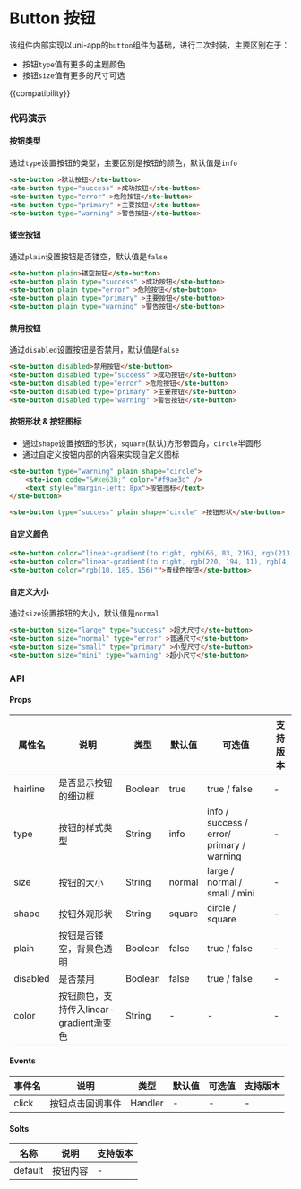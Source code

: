 # Button 按钮
该组件内部实现以uni-app的```button```组件为基础，进行二次封装，主要区别在于：
- 按钮```type```值有更多的主题颜色
- 按钮```size```值有更多的尺寸可选

{{compatibility}}


### 代码演示
#### 按钮类型
通过`type`设置按钮的类型，主要区别是按钮的颜色，默认值是`info`
```html
<ste-button >默认按钮</ste-button>
<ste-button type="success" >成功按钮</ste-button>
<ste-button type="error" >危险按钮</ste-button>
<ste-button type="primary" >主要按钮</ste-button>
<ste-button type="warning" >警告按钮</ste-button>
```

#### 镂空按钮
通过`plain`设置按钮是否镂空，默认值是`false`
```html
<ste-button plain>镂空按钮</ste-button>
<ste-button plain type="success" >成功按钮</ste-button>
<ste-button plain type="error" >危险按钮</ste-button>
<ste-button plain type="primary" >主要按钮</ste-button>
<ste-button plain type="warning" >警告按钮</ste-button>
```

#### 禁用按钮
通过`disabled`设置按钮是否禁用，默认值是`false`
```html
<ste-button disabled>禁用按钮</ste-button>
<ste-button disabled type="success" >成功按钮</ste-button>
<ste-button disabled type="error" >危险按钮</ste-button>
<ste-button disabled type="primary" >主要按钮</ste-button>
<ste-button disabled type="warning" >警告按钮</ste-button>
```

#### 按钮形状 & 按钮图标
- 通过`shape`设置按钮的形状，`square`(默认)方形带圆角，`circle`半圆形
- 通过自定义按钮内部的内容来实现自定义图标
```html
<ste-button type="warning" plain shape="circle">
	<ste-icon code="&#xe63b;" color="#f9ae3d" />
	<text style="margin-left: 8px">按钮图标</text>
</ste-button>

<ste-button type="success" plain shape="circle" >按钮形状</ste-button>
```

#### 自定义颜色
```html
<ste-button color="linear-gradient(to right, rgb(66, 83, 216), rgb(213, 51, 186))">渐变色按钮</ste-button>
<ste-button color="linear-gradient(to right, rgb(220, 194, 11), rgb(4, 151, 99))">渐变色按钮</ste-button>
<ste-button color="rgb(10, 185, 156)"">青绿色按钮</ste-button>
```

#### 自定义大小
通过`size`设置按钮的大小，默认值是`normal`
```html
<ste-button size="large" type="success" >超大尺寸</ste-button>
<ste-button size="normal" type="error" >普通尺寸</ste-button>
<ste-button size="small" type="primary" >小型尺寸</ste-button>
<ste-button size="mini" type="warning" >超小尺寸</ste-button>
```

### API
#### Props
|属性名		|说明									|类型	|默认值	|可选值										|支持版本	|
|-----		|-----									|-----	|-----	|-----										|-----		|
|hairline	|是否显示按钮的细边框						|Boolean|true	|true / false								|-			|
|type		|按钮的样式类型							|String	|info	|info / success / error/ primary / warning	|-			|
|size		|按钮的大小								|String	|normal	|large / normal / small / mini				|-			|
|shape		|按钮外观形状								|String	|square	|circle / square							|-			|
|plain		|按钮是否镂空，背景色透明					|Boolean|false	|true / false								|-			|
|disabled	|是否禁用								|Boolean|false	|true / false								|-			|
|color		|按钮颜色，支持传入linear-gradient渐变色	|String	|-		|-											|-			|


#### Events
|事件名	|说明			|类型	|默认值	|可选值	|支持版本	|
|-----	|-----			|-----	|-----	|-----	|-----		|
|click	|按钮点击回调事件	|Handler|-		|-		|-			|

#### Solts
| 名称	|说明		|支持版本	|
|-----	|-----		|-----		|
|default|按钮内容	|-			|